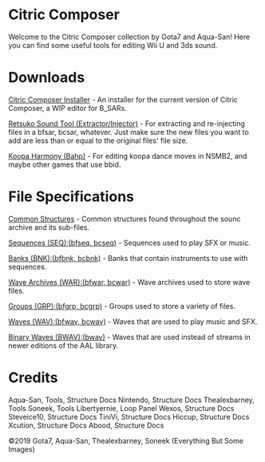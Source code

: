 # Citric Composer
Welcome to the Citric Composer collection by Gota7 and Aqua-San!
Here you can find some useful tools for editing Wii U and 3ds sound.


# Downloads
[Citric Composer Installer](https://github.com/Gota7/Citric-Composer/blob/master/Citric%20Composer/Citric%20Installer.msi?raw=true) - An installer for the current version of Citric Composer, a WIP editor for B_SARs.

[Retsuko Sound Tool (Extractor/Injector)](https://github.com/Gota7/Citric-Composer/blob/master/Retsuko%20Sound%20Tool/Retsuko%20Sound%20Tool/bin/Debug/Retsuko%20Sound%20Tool.zip?raw=true) - For extracting and re-injecting files in a bfsar, bcsar, whatever. Just make sure the new files you want to add are less than or equal to the original files' file size.

[Koopa Harmony (Bahp)](https://github.com/Gota7/Citric-Composer/blob/master/Koopa%20Harmony/Koopa%20Harmony/bin/Debug/Koopa%20Harmony.zip?raw=true) - For editing koopa dance moves in NSMB2, and maybe other games that use bbid.

# File Specifications
[Common Structures](specs/common.md) - Common structures found throughout the sounc archive and its sub-files.

[Sequences (SEQ):(bfseq, bcseq)](specs/seq.md) - Sequences used to play SFX or music.

[Banks (BNK):(bfbnk, bcbnk)](specs/bnk.md) - Banks that contain instruments to use with sequences.

[Wave Archives (WAR):(bfwar, bcwar)](specs/war.md) - Wave archives used to store wave files.

[Groups (GRP):(bfgrp, bcgrp)](specs/grp.md) - Groups used to store a variety of files.

[Waves (WAV):(bfwav, bcwav)](specs/wav.md) - Waves that are used to play music and SFX.

[Binary Waves (BWAV):(bwav)](specs/binaryWav.md) - Waves that are used instead of streams in newer editions of the AAL library.

# Credits
Aqua-San, Tools, Structure Docs
Nintendo, Structure Docs
Thealexbarney, Tools
Soneek, Tools
Libertyernie, Loop Panel
Wexos, Structure Docs
Steveice10, Structure Docs
TiniVi, Structure Docs
Hiccup, Structure Docs
Xcution, Structure Docs
Abood, Structure Docs

©2019 Gota7, Aqua-San, Thealexbarney, Soneek
(Everything But Some Images)